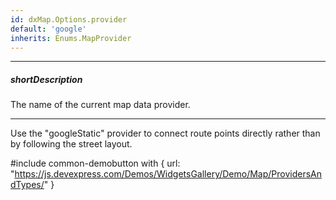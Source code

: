 ```yaml
---
id: dxMap.Options.provider
default: 'google'
inherits: Enums.MapProvider
---
```

---
##### shortDescription
The name of the current map data provider.

---
Use the "googleStatic" provider to connect route points directly rather than by following the street layout.

#include common-demobutton with {
    url: "https://js.devexpress.com/Demos/WidgetsGallery/Demo/Map/ProvidersAndTypes/"
}